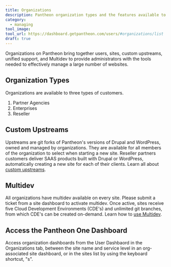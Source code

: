 ```yaml
---
title: Organizations
description: Pantheon organization types and the features available to them.
category:
  - managing
tool_image:
tool_url: https://dashboard.getpantheon.com/users/#organizations/list
draft: true
---
```


Organizations on Pantheon bring together users, sites, custom upstreams, unified support, and Multidev to provide administrators with the tools needed to effectively manage a large number of websites.

## Organization Types

Organizations are available to three types of customers.

1. Partner Agencies
2. Enterprises
3. Reseller

## Custom Upstreams

Upstreams are git forks of Pantheon's versions of Drupal and WordPress, owned and managed by organizations. They are available for all members of the organization to select when starting a new site. Reseller partners customers deliver SAAS products built with Drupal or WordPress, automatically creating a new site for each of their clients. Learn all about [custom upstreams](/docs/articles/organizations/running-a-custom-upstream).

## Multidev

All organizations have multidev available on every site. Please submit a ticket from a site dashboard to activate multidev. Once active, sites receive five Cloud Development Environments (CDE's) and unlimited git branches, from which CDE's can be created on-demand. Learn how to [use Multidev]().

## Access the Pantheon One Dashboard
Access organization dashboards from the User Dashbaord in the Organizations tab, between the site name and service level in an org-associated site dashboard, or in the sites list by using the keyboard shortcut, "s".
